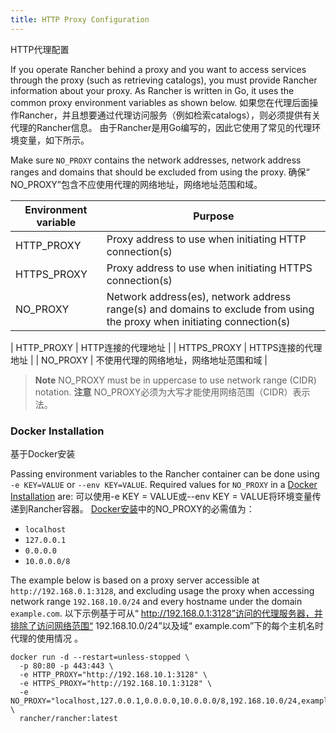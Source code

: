```yaml
---
title: HTTP Proxy Configuration
---
```

HTTP代理配置

If you operate Rancher behind a proxy and you want to access services through the proxy (such as retrieving catalogs), you must provide Rancher information about your proxy. As Rancher is written in Go, it uses the common proxy environment variables as shown below.
如果您在代理后面操作Rancher，并且想要通过代理访问服务（例如检索catalogs），则必须提供有关代理的Rancher信息。 由于Rancher是用Go编写的，因此它使用了常见的代理环境变量，如下所示。

Make sure `NO_PROXY` contains the network addresses, network address ranges and domains that should be excluded from using the proxy.
确保“ NO_PROXY”包含不应使用代理的网络地址，网络地址范围和域。

| Environment variable | Purpose                                                                                                                 |
| -------------------- | ----------------------------------------------------------------------------------------------------------------------- |
| HTTP_PROXY           | Proxy address to use when initiating HTTP connection(s)                                                                 |
| HTTPS_PROXY          | Proxy address to use when initiating HTTPS connection(s)                                                                |
| NO_PROXY             | Network address(es), network address range(s) and domains to exclude from using the proxy when initiating connection(s) |

| HTTP_PROXY           | HTTP连接的代理地址                                                                |
| HTTPS_PROXY          | HTTPS连接的代理地址                                                               |
| NO_PROXY             | 不使用代理的网络地址，网络地址范围和域 |
> **Note** NO_PROXY must be in uppercase to use network range (CIDR) notation.
> **注意** NO_PROXY必须为大写才能使用网络范围（CIDR）表示法。

### Docker Installation
基于Docker安装

Passing environment variables to the Rancher container can be done using `-e KEY=VALUE` or `--env KEY=VALUE`. Required values for `NO_PROXY` in a [Docker Installation](/docs/installation/single-node-install/) are:
可以使用-e KEY = VALUE或--env KEY = VALUE将环境变量传递到Rancher容器。 [Docker安装](/docs/installation/single-node-install/)中的NO_PROXY的必需值为：

- `localhost`
- `127.0.0.1`
- `0.0.0.0`
- `10.0.0.0/8`

The example below is based on a proxy server accessible at `http://192.168.0.1:3128`, and excluding usage the proxy when accessing network range `192.168.10.0/24` and every hostname under the domain `example.com`.
以下示例基于可从“ http://192.168.0.1:3128”访问的代理服务器，并排除了访问网络范围“ 192.168.10.0/24”以及域“ example.com”下的每个主机名时代理的使用情况 。

```
docker run -d --restart=unless-stopped \
  -p 80:80 -p 443:443 \
  -e HTTP_PROXY="http://192.168.10.1:3128" \
  -e HTTPS_PROXY="http://192.168.10.1:3128" \
  -e NO_PROXY="localhost,127.0.0.1,0.0.0.0,10.0.0.0/8,192.168.10.0/24,example.com" \
  rancher/rancher:latest
```
